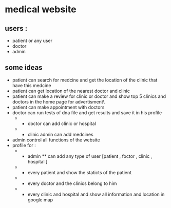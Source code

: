 # medical website

## users :
* patient or any user
* doctor
* admin
## some ideas
* patient can search for medcine and get the location of the clinic that have this medcine 
* patient can get location of the nearest doctor and clinic
* patient can make a review for clinic or doctor and show top 5 clinics and doctors in the home page for advertisment\
* patient can make appointment with doctors
* doctor can run tests of dna file and get results and save it in his profile
  * * doctor can add clinic or hospital 
  * * clinic admin can add medcines
* admin control all functions of the website
* profile for :
  * * admin
  ** can add any type of user [patient , foctor , clinic , hospital ]
  * * every patient and show the staticts of the patient
  * * every doctor and the clinics belong to him
  * * every clinic and hospital and show all information and location in google map
 


 
 



